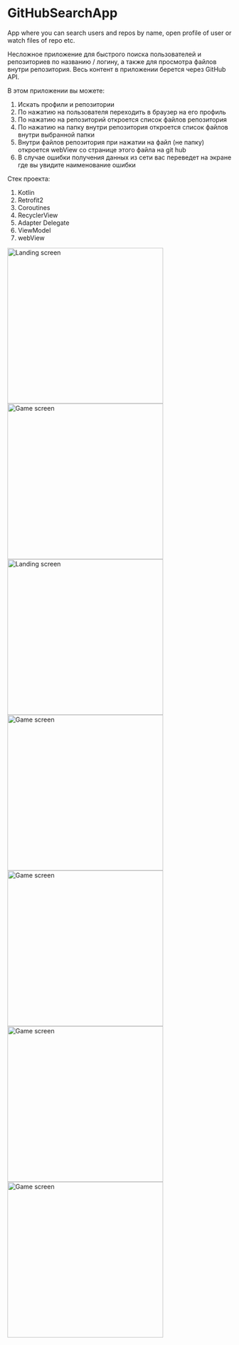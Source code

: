# GitHubSearchApp
App where you can search users and repos by name, open profile of user or watch files of repo etc.

Несложное приложение для быстрого поиска пользователей и репозиториев по названию / логину, а также для просмотра файлов внутри репозитория.
Весь контент в приложении берется через GitHub API.

В этом приложении вы можете:
1. Искать профили и репозитории
2. По нажатию на пользователя переходить в браузер на его профиль
3. По нажатию на репозиторий откроется список файлов репозитория
4. По нажатию на папку внутри репозитория откроется список файлов внутри выбранной папки
5. Внутри файлов репозитория при нажатии на файл (не папку) откроется webView со странице этого файла на git hub
6. В случае ошибки получения данных из сети вас переведет на экране где вы увидите наименование ошибки

Стек проекта:
1. Kotlin
2. Retrofit2
3. Coroutines
4. RecyclerView
5. Adapter Delegate
6. ViewModel
7. webView

<img  src="https://github.com/Picalfer/GitHubSearchApp/blob/master/app/src/main/res/drawable/screen_main.webp"  width="350" alt="Landing screen"/> <img  src="https://github.com/Picalfer/GitHubSearchApp/blob/master/app/src/main/res/drawable/screen_load_search.webp"  width="350" alt="Game screen"/>
<img  src="https://github.com/Picalfer/GitHubSearchApp/blob/master/app/src/main/res/drawable/screen_repo_search.webp"  width="350" alt="Landing screen"/> <img  src="https://github.com/Picalfer/GitHubSearchApp/blob/master/app/src/main/res/drawable/screen_result.webp"  width="350" alt="Game screen"/> <img  src="https://github.com/Picalfer/GitHubSearchApp/blob/master/app/src/main/res/drawable/screen_view_file.webp"  width="350" alt="Game screen"/>
<img  src="https://github.com/Picalfer/GitHubSearchApp/blob/master/app/src/main/res/drawable/screen_pofile.webp"  width="350" alt="Game screen"/> <img  src="https://github.com/Picalfer/GitHubSearchApp/blob/master/app/src/main/res/drawable/screen_error.webp"  width="350" alt="Game screen"/>
